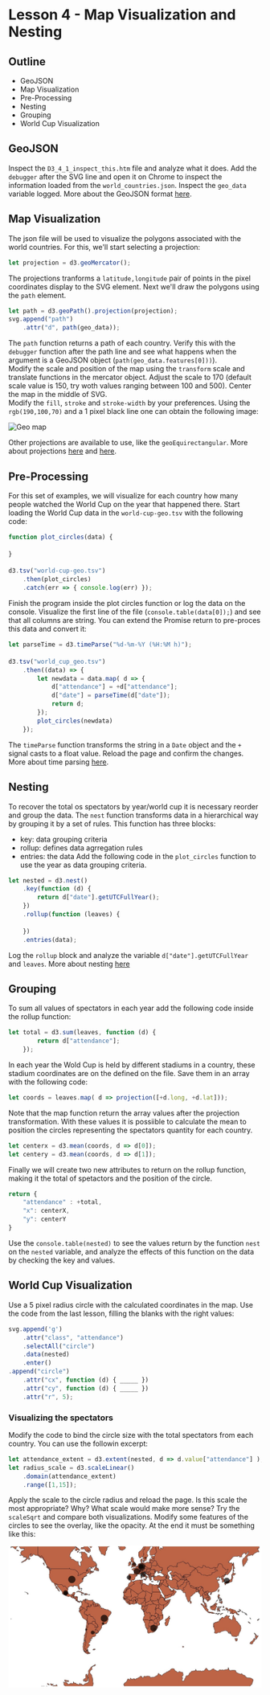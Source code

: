 # Lesson 4 - Map Visualization and Nesting

## Outline
* GeoJSON
* Map Visualization
* Pre-Processing
* Nesting
* Grouping
* World Cup Visualization

## GeoJSON
Inspect the `D3_4_1_inspect_this.htm` file and analyze what it does. Add the `debugger` after the SVG line and open it on Chrome to inspect the information loaded from the `world_countries.json`. Inspect the `geo_data` variable logged. More about the GeoJSON format [here](https://mygeodata.cloud/converter/geojson-to-latlong).

## Map Visualization
The json file will be used to visualize the polygons associated with the world countries. For this, we'll start selecting a projection:
``` javascript
let projection = d3.geoMercator();
```

The projections tranforms a `latitude,longitude` pair of points in the pixel coordinates display to the SVG element. Next we'll draw the polygons using the `path` element.
``` javascript
let path = d3.geoPath().projection(projection);
svg.append("path")
  	.attr("d", path(geo_data));
```
The `path` function returns a path of each country. Verify this with the `debugger` function after the path line and see what happens when the argument is a GeoJSON object (`path(geo_data.features[0]))`).  
Modify the scale and position of the map using the `transform` scale and translate functions in the mercator object. Adjust the scale to 170 (default scale value is 150, try woth values ranging between 100 and 500). Center the map in the middle of SVG.  
Modify the `fill`, `stroke` and `stroke-width` by your preferences. Using the `rgb(190,100,70)` and a 1 pixel black line one can obtain the following image:

![Geo map](./geo_vis.jpg)

Other projections are available to use, like the `geoEquirectangular`. More about projections [here](https://github.com/d3/d3-geo) and [here](https://d3indepth.com/geographic/).

## Pre-Processing
For this set of examples, we will visualize for each country how many people watched the World Cup on the year that happened there. Start loading the World Cup data in the `world-cup-geo.tsv` with the following code:
``` javascript
function plot_circles(data) {

}

d3.tsv("world-cup-geo.tsv")
	.then(plot_circles)
	.catch(err => { console.log(err) });
```

Finish the program inside the plot circles function or log the data on the console. Visualize the first line of the file (`console.table(data[0]);`) and see that all columns are string. You can extend the Promise return to pre-proces this data and convert it:
``` javascript
let parseTime = d3.timeParse("%d-%m-%Y (%H:%M h)");
            	
d3.tsv("world_cup_geo.tsv")
	.then((data) => {
		let newdata = data.map( d => {
			d["attendance"] = +d["attendance"];
			d["date"] = parseTime(d["date"]);
			return d;
		});
		plot_circles(newdata)
 	});
```

The `timeParse` function transforms the string in a `Date` object and the `+` signal casts to a float value. Reload the page and confirm the changes. More about time parsing [here](https://github.com/d3/d3-time-format/blob/master/README.md#locale_format).

## Nesting
To recover the total os spectators by year/world cup it is necessary reorder and group the data. The `nest` function transforms data in a hierarchical way by grouping it by a set of rules. This function has three blocks:
* key: data grouping criteria
* rollup: defines data agrregation rules
* entries: the data
Add the following code in the `plot_circles` function to use the year as data grouping criteria.
``` javascript
let nested = d3.nest()
	.key(function (d) {
		return d["date"].getUTCFullYear();
	})
	.rollup(function (leaves) {

	})
	.entries(data);
```
Log the `rollup` block and analyze the variable `d["date"].getUTCFullYear` and `leaves`. More about nesting [here](http://bl.ocks.org/phoebebright/raw/3176159/)

## Grouping
To sum all values of spectators in each year add the following code inside the rollup function:
``` javascript 
let total = d3.sum(leaves, function (d) {
		return d["attendance"];
	});
```
In each year the Wold Cup is held by different stadiums in a country, these stadium coordinates are on the defined on the file. Save them in an array with the following code:
``` javascript
let coords = leaves.map( d => projection([+d.long, +d.lat]));
```
Note that the map function return the array values after the projection transformation. With these values it is possiible to calculate the mean to position the circles representing the spectators quantity for each country.
``` javascript
let centerx = d3.mean(coords, d => d[0]);
let centery = d3.mean(coords, d => d[1]);
```
Finally we will create two new attributes to return on the rollup function, making it the total of spetactors and the position of the circle.
``` javascript
return { 
	"attendance" : +total,
	"x": centerX,
	"y": centerY
}
```
Use the `console.table(nested)` to see the values return by the function `nest` on the `nested` variable, and analyze the effects of this function on the data by checking the key and values.

## World Cup Visualization
Use a 5 pixel radius circle with the calculated coordinates in the map. Use the code from the last lesson, filling the blanks with the right values:
``` javascript
svg.append('g')
	.attr("class", "attendance")
	.selectAll("circle")
	.data(nested)
	.enter()
.append("circle")
	.attr("cx", function (d) { _____ })
	.attr("cy", function (d) { _____ })
	.attr("r", 5); 
```
### Visualizing the spectators 
Modify the code to bind the circle size with the total spectators from each country. You can use the followin excerpt:
``` javascript
let attendance_extent = d3.extent(nested, d => d.value["attendance"] );
let radius_scale = d3.scaleLinear()
	.domain(attendance_extent)
	.range([1,15]);
```
Apply the scale to the circle radius and reload the page. Is this scale the most appropriate? Why? What scale would make more sense? Try the `scaleSqrt` and compare both visualizations. Modify some features of the circles to see the overlay, like the opacity. At the end it must be something like this:

![Final map](./finalmap.jpg)
